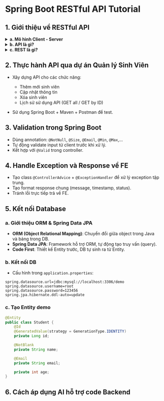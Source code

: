 # Spring Boot RESTful API Tutorial

## 1. Giới thiệu về RESTful API

<details>
<summary><strong>a. Mô hình Client - Server</strong></summary>

* **Client**: Gửi request (yêu cầu) đến server.
* **Server**: Xử lý request và trả về response (phản hồi).
* Client và server hoạt động độc lập, giao tiếp qua HTTP.

</details>

<details>
<summary><strong>b. API là gì?</strong></summary>

* **API (Application Programming Interface)**: Giao diện giữa các phần mềm cho phép trao đổi dữ liệu.
* Cho phép client giao tiếp với backend mà không cần hiểu rõ logic bên trong.

</details>

<details>
<summary><strong>c. REST là gì?</strong></summary>

* **REST (Representational State Transfer)**: Kiểu thiết kế kiến trúc cho web service.
* Dựa trên giao thức HTTP (GET, POST, PUT, DELETE).
* Dữ liệu thường được gửi với định dạng JSON.

</details>

## 2. Thực hành API qua dự án Quản lý Sinh Viên

* Xây dựng API cho các chức năng:

    * Thêm mới sinh viên
    * Cập nhật thông tin
    * Xóa sinh viên
    * Lịch sử sử dụng API (GET all / GET by ID)
* Sử dụng Spring Boot + Maven + Postman để test.

## 3. Validation trong Spring Boot

* Dùng annotation: `@NotNull`, `@Size`, `@Email`, `@Min`, `@Max`,...
* Tự động validate input từ client trước khi xử lý.
* Kết hợp với `@Valid` trong controller.

## 4. Handle Exception và Response về FE

* Tạo class `@ControllerAdvice` + `@ExceptionHandler` để xử lý exception tập trung.
* Tạo format response chung (message, timestamp, status).
* Tránh lỗi trực tiếp trả về FE.

## 5. Kết nối Database

### a. Giới thiệu ORM & Spring Data JPA

* **ORM (Object Relational Mapping)**: Chuyển đổi giữa object trong Java và bảng trong DB.
* **Spring Data JPA**: Framework hỗ trợ ORM, tự động tạo truy vấn (query).
* **Code First**: Thiết kế Entity trước, DB tự sinh ra từ Entity.

### b. Kết nối DB

* Cấu hình trong `application.properties`:

```properties
spring.datasource.url=jdbc:mysql://localhost:3306/demo
spring.datasource.username=root
spring.datasource.password=123456
spring.jpa.hibernate.ddl-auto=update
```

### c. Tạo Entity demo

```java
@Entity
public class Student {
    @Id
    @GeneratedValue(strategy = GenerationType.IDENTITY)
    private Long id;

    @NotBlank
    private String name;

    @Email
    private String email;

    private int age;
}
```

## 6. Cách áp dụng AI hỗ trợ code Backend
